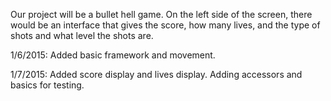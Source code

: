 Our project will be a bullet hell game. On the left side of the screen, there would be an interface that gives the score, how many lives, and the type of shots and what level the shots are.

1/6/2015: Added basic framework and movement.

1/7/2015: Added score display and lives display.
          Adding accessors and basics for testing.
